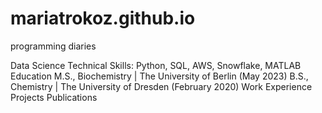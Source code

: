 # mariatrokoz.github.io
programming diaries

Data Science
Technical Skills: Python, SQL, AWS, Snowflake, MATLAB
Education
M.S., Biochemistry | The University of Berlin (May 2023)
B.S., Chemistry | The University of Dresden (February 2020)
Work Experience
Projects
Publications
